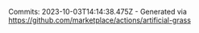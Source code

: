 Commits: 2023-10-03T14:14:38.475Z - Generated via https://github.com/marketplace/actions/artificial-grass
<br>
